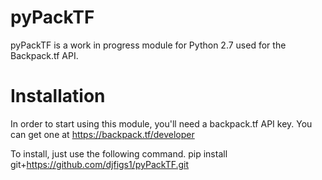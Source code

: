 # pyPackTF
pyPackTF is a work in progress module for Python 2.7 used for the Backpack.tf API. 

# Installation
In order to start using this module, you'll need a backpack.tf API key.
You can get one at https://backpack.tf/developer

To install, just use the following command.
    pip install git+https://github.com/djfigs1/pyPackTF.git